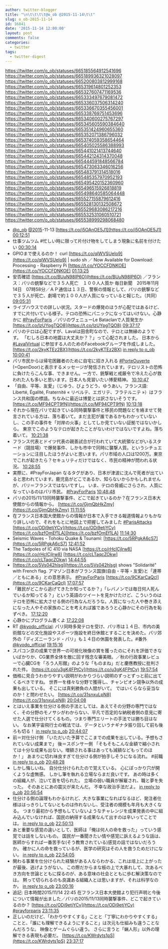 ```yaml
---
author: twitter-blogger
title: "\n\t\t\t\t@o_ob @2015-11-14\t\t"
slug: o_ob-2015-11-14
id: 16841
date: '2015-11-14 12:00:00'
layout: post
comments: false
categories:
  - twitter
tags:
  - twitter-digest
---
```


https://twitter.com/o_ob/statuses/665185564912541696 https://twitter.com/o_ob/statuses/665189936321028097 https://twitter.com/o_ob/statuses/665200803812999168 https://twitter.com/o_ob/statuses/665319614801252353 https://twitter.com/o_ob/statuses/665327607471169536 https://twitter.com/o_ob/statuses/665333497679081472 https://twitter.com/o_ob/statuses/665336037506314240 https://twitter.com/o_ob/statuses/665336670355456001 https://twitter.com/o_ob/statuses/665338769751453696 https://twitter.com/o_ob/statuses/665340600275767297 https://twitter.com/o_ob/statuses/665345605590384640 https://twitter.com/o_ob/statuses/665351424960655360 https://twitter.com/o_ob/statuses/665352071386796032 https://twitter.com/o_ob/statuses/665374059358654464 https://twitter.com/o_ob/statuses/665405025586388993 https://twitter.com/o_ob/statuses/665441021413744640 https://twitter.com/o_ob/statuses/665442124314370048 https://twitter.com/o_ob/statuses/665444591848566784 https://twitter.com/o_ob/statuses/665473063346016256 https://twitter.com/o_ob/statuses/665483791314518016 https://twitter.com/o_ob/statuses/665485357970952193 https://twitter.com/o_ob/statuses/665495420152360960 https://twitter.com/o_ob/statuses/665496515926818819 https://twitter.com/o_ob/statuses/665498640585064448 https://twitter.com/o_ob/statuses/665527155879612416 https://twitter.com/o_ob/statuses/665528130132508672 https://twitter.com/o_ob/statuses/665529683086217216 https://twitter.com/o_ob/statuses/665532531060510721 https://twitter.com/o_ob/statuses/665538999298068480  

*   [@o_ob](https://twitter.com/o_ob) [@2015](https://twitter.com/2015)-11-13 [https://t.co/i5OAnOE5J1](https://t.co/i5OAnOE5J1) [00:12:51](https://twitter.com/o_ob/statuses/665185564912541696)
*   仕事ツムツム #忙しい時に限って片付け物をしてしまう現象に名前を付けたい [00:30:14](https://twitter.com/o_ob/statuses/665189936321028097)
*   GPIOまで使えるのか！ curl [https://t.co/qlWVSUeIo9](https://t.co/qlWVSUeIo9) | sudo sh ／ Now Available for Download: Processing - Raspberry Pi [https://t.co/YOCCFDNKOE](https://t.co/YOCCFDNKOE) [01:13:25](https://twitter.com/o_ob/statuses/665200803812999168)
*   安否確認 [https://t.co/BUuN98IP6O](https://t.co/BUuN98IP6O) ／フランス：パリの銃撃などで３５人死亡　１００人人質か 毎日新聞　2015年11月14日　07時58分／ＡＰ通信は１３日、警察の情報として、パリの銃撃などで３５人が死亡、劇場で約１００人が人質になっていると報じた。（共同） [09:05:31](https://twitter.com/o_ob/statuses/665319614801252353)
*   ライブハウスでの詳しい状況。スタードの爆発のほうが心配ではあるけど、すでに片付いている様子。テロの恐怖にパニックになってはいけない。心静かに [#PrayForParis](https://twitter.com/search?q=%23PrayForParis&src=hash) ／パリのヴェニューLe Bataclanで人質発生か [https://t.co/lzUYpgTQO8](https://t.co/lzUYpgTQO8) [09:37:17](https://twitter.com/o_ob/statuses/665327607471169536)
*   パリのテロは心配ですが、Lavalは田舎町なので、テロとは無縁のようです。 「むしろ日本の地震は大丈夫か？？」って心配されました。 日本から [#LavalVirtual](https://twitter.com/search?q=%23LavalVirtual&src=hash) に参加する人のためのFacebookグループを作成しました。 [https://t.co/2kyKTEz2BX](https://t.co/2kyKTEz2BX) [in reply to o_ob](https://twitter.com/o_ob/statuses/664702160710426624) [10:00:41](https://twitter.com/o_ob/statuses/665333497679081472)
*   パリ市民からは帰宅困難者のために自宅に招き入れる [#PorteOuverte](https://twitter.com/search?q=%23PorteOuverte&src=hash) (=OpenDoor)と表示するメッセージが発信されています。テロリストの恐怖に負けたらこんな事、できません。一方で、銃撃戦と戒厳令で冷えた心が救われた人も多いと思います。日本人も見習いたい博愛精神。 [10:10:47](https://twitter.com/o_ob/statuses/665336037506314240)
*   「自由、平等、友愛」（じゆう、びょうどう、ゆうあい。フランス語: Liberté, Égalité, Fraternité « リベルテ、エガリテ、フラテルニテ »）はフランス共和国の標語。ちなみに最近は博愛とは訳さないそうです。 [https://t.co/MF94CPT9fN](https://t.co/MF94CPT9fN) [10:13:18](https://twitter.com/o_ob/statuses/665336670355456001)
*   それから現在パリで起きている同時襲撃事件と移民の問題などを絡ませて発言されている方は、落ち着いて。まだ主犯が誰であるかもわかっていないし、この手の事件を「対岸の火事」としてしか見ていない証拠ではないかしら。 東京でこのようなテロが起きたことがないわけではないですよね。落ち着いて。 [10:21:38](https://twitter.com/o_ob/statuses/665338769751453696)
*   フランス代表とドイツ代表の親善試合が行われていて大統領などがいるスタード（競技場）で爆発事件、しかも市中で同時に襲撃人質。というシチュエーションに注目したほうがよいと思います。パリ市域の人口は1200万。東京でこれが起きたら？セキュリティだけではなく、市民の精神が問われる状況。 [10:28:55](https://twitter.com/o_ob/statuses/665340600275767297)
*   実際に、#PrayForJapan なるタグがあり、日本が津波に沈んで死者が出ていると思われています。鹿児島がどこであるか、知らないからかもしれませんが、パリ＝フランスではないですし。 いま、テロの脅威にさらされ、人質になっているのはパリ市民。 [#PrayForParis](https://twitter.com/search?q=%23PrayForParis&src=hash) [10:48:48](https://twitter.com/o_ob/statuses/665345605590384640)
*   パリの2015/11/13同時襲撃事件、どこで起きているのか？在フランス日本大使館からの情報から。 [https://t.co/GjmQbHkZmy](https://t.co/GjmQbHkZmy) [11:11:55](https://twitter.com/o_ob/statuses/665351424960655360)
*   在フランス日本国大使館からの情報が日本で入手できる報道情報よりもかなり詳しいので、それをもとに地図上で把握してみました [#ParisAttacks](https://twitter.com/search?q=%23ParisAttacks&src=hash) [https://t.co/ODi9etjYCv](https://t.co/ODi9etjYCv) [https://t.co/bzfOmEf1LA](https://t.co/bzfOmEf1LA) [11:14:30](https://twitter.com/o_ob/statuses/665352071386796032)
*   Seismic Waves - Tohoku Quake & Tsunami: [https://t.co/5RPgkA6cS7](https://t.co/5RPgkA6cS7) [12:41:52](https://twitter.com/o_ob/statuses/665374059358654464)
*   The Tadpoles of IC 410 via NASA [https://t.co/rHclCjlrw8](https://t.co/rHclCjlrw8) [https://t.co/cLTaqcZOkw](https://t.co/cLTaqcZOkw) [14:44:55](https://twitter.com/o_ob/statuses/665405025586388993)
*   [https://t.co/5Vs042hlsg](https://t.co/5Vs042hlsg) shows "Solidarité" with French flag. アマゾン日本がフランス国旗(自由・平等・友愛)と「連帯／ともにある」との意思表示。 [#PrayForParis](https://twitter.com/search?q=%23PrayForParis&src=hash) [https://t.co/9CKarCaQcl](https://t.co/9CKarCaQcl) [17:07:57](https://twitter.com/o_ob/statuses/665441021413744640)
*   「難民がどこから逃げてきたか知ってるか？」「レバノンでは毎日何人死んでいるか知ってる？」という英語のツイートを見かけたけど、こういうのはテロを恐怖に拡大させる側の行為なんだろうな。人質になった人や巻き添えになった人やその家族のことを考えれば誰であろうと心静かにその行為を恥ずべき。 [17:12:20](https://twitter.com/o_ob/statuses/665442124314370048)
*   心静かにプログラム書くよ [17:22:08](https://twitter.com/o_ob/statuses/665444591848566784)
*   RT [@kyodo_official](https://twitter.com/kyodo_official): パリ同時多発テロを受け、パリ市は１４日、市内の美術館などの文化施設やスポーツ施設を終日休館とすることを決めた。パリ郊外の「ディズニーランド・パリ」も１４日の休園を発表した。#番外 [@kyodo_official](https://twitter.com/kyodo_official) [19:15:16](https://twitter.com/o_ob/statuses/665473063346016256)
*   スパコン京の成果で世界一の可視化映像の賞を獲ったのにそれを評価できないばかりか、CG業界全体を敵に回す残念な審美眼。／秋の行政事業レビューで心臓CGを「ろう人形館」のような「ものまね」だと慶應教授に批判された件。 [https://t.co/u3gK4FPtCv](https://t.co/u3gK4FPtCv) [19:57:54](https://twitter.com/o_ob/statuses/665483791314518016)
*   価格に見合うわかりやすい説明がわかりづらい説明のずっとずっと前に出てくるべきですね。 世界一を様々な分野で獲得し、チャンピオン競争以外の成果も出している。 そこには真剣勝負の人間がいて。 ではいくらなら妥当なのか！と問わせたい。 [https://t.co/31snxuLpN8](https://t.co/31snxuLpN8) [20:04:08](https://twitter.com/o_ob/statuses/665485357970952193)
*   とはいえ事業を仕分ける側の手法としては、あえてその分野の専門ではなく、その分野のモノサシがわからない、平凡で否定的な納税者側の意見に寄せた人選で仕分けてくるもの。つまり専門エリートの手法では勝ち目はない。 なお某宇宙飛行士の戦法では、データというナギナタ振り回して前も後ろも切る！ [in reply to o_ob](https://twitter.com/o_ob/statuses/665483791314518016) [20:44:07](https://twitter.com/o_ob/statuses/665495420152360960)
*   前＝対仕分け側 「いただいた予算でここまでの成果を出している。予想もされていない成果まで」 後＝スポンサー側 「そもそもこんな金額で縮小されては十分な成果も出ない。増額される事はあっても減額などもってのほか！」 あまりに切れ味良すぎて仕分ける側が拍手しそうになる流れ。 #前職 [in reply to o_ob](https://twitter.com/o_ob/statuses/665495420152360960) [20:48:28](https://twitter.com/o_ob/statuses/665496515926818819)
*   しかし悔しいね。 自分仕分けられたので覚えている。 心にぽっかり穴が開くような虚無感。 しかし筆を執れる立場ならまだ良いです。 あの時は多くの組織人が、泣いて首を切られた。 立場の弱い職員が解雇され、職と夢を失った。 そのあとにあの震災が来たんだ。 不幸な政治手法だよ。 [in reply to o_ob](https://twitter.com/o_ob/statuses/665483791314518016) [20:56:54](https://twitter.com/o_ob/statuses/665498640585064448)
*   仕分ける側の論理もわかるけれど、大きな事業になればなるほど、発注者仕様ははっきりしてないとものは作れないし、受注者の規模も年月も大きくなる。 つまり最初から予想もしていないようなチャレンジを成果発表の中に組み込んでいなければ、国民の納得する成果なんて出すのは辛いってことでは。 [in reply to o_ob](https://twitter.com/o_ob/statuses/665483791314518016) [22:50:13](https://twitter.com/o_ob/statuses/665527155879612416)
*   あと重要な感覚の違いとして、医師は「俺は何人の命を救った」っていう感覚では話をしないもの。 国民が一番聞きたい情や感覚に訴えるような話は、医師からすれば一番苦手な(そう教育されている)感覚の話ではないだろうか。 確かに人の命を救っているが、医学の研究はその人を救うためだけにない。 [in reply to o_ob](https://twitter.com/o_ob/statuses/665483791314518016) [22:54:05](https://twitter.com/o_ob/statuses/665528130132508672)
*   関わる事業を仕分けられた経験がある人ならわかる、これは俎上に上がったが最後、逃げようがない。 この際だからまな板の上で大暴れして、次あるべき方向を世論とともに探るのが、ある意味の社会とともに歩む解決策なのでは。 黙って切られるのも良識ある組織人とは思いますが、それは科学なのか。 [in reply to o_ob](https://twitter.com/o_ob/statuses/665527155879612416) [23:00:16](https://twitter.com/o_ob/statuses/665529683086217216)
*   追記: 日本時間2015/11/14 22:45 在フランス日本大使館より犯行声明と今後について情報が出ました／パリの2015/11/13同時襲撃事件、どこで起きているのか？ [https://t.co/ODi9etjYCv](https://t.co/ODi9etjYCv) [#prayforparis](https://twitter.com/search?q=%23prayforparis&src=hash) [23:11:35](https://twitter.com/o_ob/statuses/665532531060510721)
*   正しいのだけど、「わかりやすくする」ことと「丁寧にわかりやすくする」ことと、「誰にも理解できるようにすること」は次元も仕組みも違うことなんだろうな。 映像とゲームぐらい違う。 さらに言うと「蝋人形」以外の理解できる表現も必要だ。 [https://t.co/KWrdyts1pS](https://t.co/KWrdyts1pS) [23:37:17](https://twitter.com/o_ob/statuses/665538999298068480)